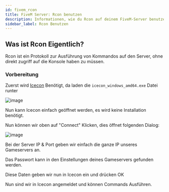 ```yaml
---
id: fivem_rcon
title: FiveM Server: Rcon benutzen
description: Informationen, wie du Rcon auf deinem FiveM-Server benutzen kannst, um Befehle an den Server zu senden - ZAP-Hosting.com Dokumentationen
sidebar_label: Rcon Benutzen
---
```



## Was ist Rcon Eigentlich?

Rcon ist ein Protokoll zur Ausführung von Kommandos auf den Server, ohne direkt zugriff auf die Konsole haben zu müssen.

### Vorbereitung

Zuerst wird [Icecon](https://github.com/icedream/icecon/releases) Benötigt, da laden die `icecon_windows_amd64.exe` Datei runter

![image](https://user-images.githubusercontent.com/13604413/159168520-9b0e166a-9ae9-47ef-8121-733b447092e0.png)

Nun kann Icecon einfach geöffnet werden, es wird keine Installation benötigt.

Nun können wir oben auf "Connect" Klicken, dies öffnet folgenden Dialog:

![image](https://user-images.githubusercontent.com/13604413/159168532-0b80c7c5-16e0-4a3b-8b06-907c2846f5d4.png)

Bei der Server IP & Port geben wir einfach die ganze IP unseres Gameservers an.

Das Passwort kann in den Einstellungen deines Gameservers gefunden werden.

Diese Daten geben wir nun in Icecon ein und drücken OK

Nun sind wir in Icecon angemeldet und können Commands Ausführen.
